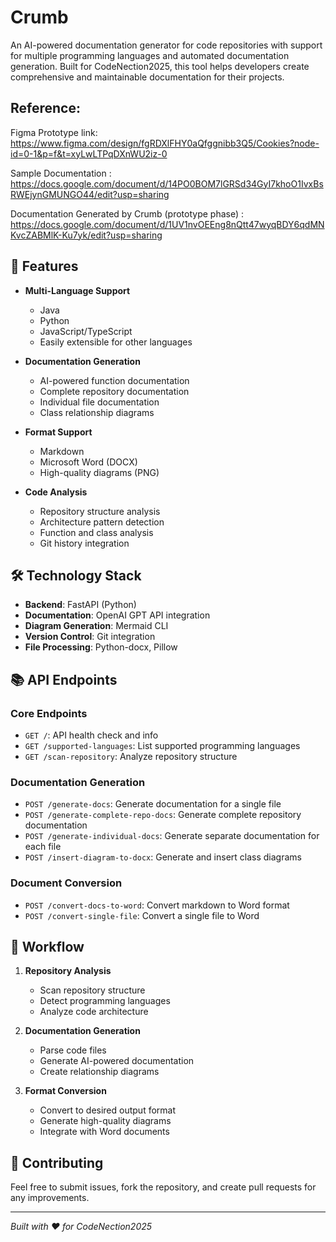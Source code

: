 # Crumb

An AI-powered documentation generator for code repositories with support for multiple programming languages and automated documentation generation. Built for CodeNection2025, this tool helps developers create comprehensive and maintainable documentation for their projects.

## Reference:
Figma Prototype link:
https://www.figma.com/design/fgRDXlFHY0aQfggnibb3Q5/Cookies?node-id=0-1&p=f&t=xyLwLTPqDXnWU2iz-0

Sample Documentation :
https://docs.google.com/document/d/14PO0BOM7lGRSd34GyI7khoO1IvxBsRWEjynGMUNGO44/edit?usp=sharing

Documentation Generated by Crumb (prototype phase) :
https://docs.google.com/document/d/1UV1nvOEEng8nQtt47wyqBDY6qdMNKvcZABMlK-Ku7yk/edit?usp=sharing


## 🌟 Features

- **Multi-Language Support**
  - Java
  - Python
  - JavaScript/TypeScript
  - Easily extensible for other languages

- **Documentation Generation**
  - AI-powered function documentation
  - Complete repository documentation
  - Individual file documentation
  - Class relationship diagrams

- **Format Support**
  - Markdown
  - Microsoft Word (DOCX)
  - High-quality diagrams (PNG)

- **Code Analysis**
  - Repository structure analysis
  - Architecture pattern detection
  - Function and class analysis
  - Git history integration

## 🛠️ Technology Stack

- **Backend**: FastAPI (Python)
- **Documentation**: OpenAI GPT API integration
- **Diagram Generation**: Mermaid CLI
- **Version Control**: Git integration
- **File Processing**: Python-docx, Pillow

## 📚 API Endpoints
### Core Endpoints
- `GET /`: API health check and info
- `GET /supported-languages`: List supported programming languages
- `GET /scan-repository`: Analyze repository structure

### Documentation Generation
- `POST /generate-docs`: Generate documentation for a single file
- `POST /generate-complete-repo-docs`: Generate complete repository documentation
- `POST /generate-individual-docs`: Generate separate documentation for each file
- `POST /insert-diagram-to-docx`: Generate and insert class diagrams

### Document Conversion
- `POST /convert-docs-to-word`: Convert markdown to Word format
- `POST /convert-single-file`: Convert a single file to Word

## 🔄 Workflow

1. **Repository Analysis**
   - Scan repository structure
   - Detect programming languages
   - Analyze code architecture

2. **Documentation Generation**
   - Parse code files
   - Generate AI-powered documentation
   - Create relationship diagrams

3. **Format Conversion**
   - Convert to desired output format
   - Generate high-quality diagrams
   - Integrate with Word documents

## 🤝 Contributing

Feel free to submit issues, fork the repository, and create pull requests for any improvements.


---
*Built with ❤️ for CodeNection2025*
